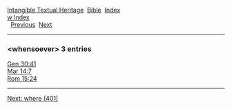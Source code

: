 [Intangible Textual Heritage](../../index)  [Bible](../index) 
[Index](index)   
[w Index](_w_)  
  [Previous](c12382)  [Next](c12384) 

------------------------------------------------------------------------

### &lt;whensoever&gt; 3 entries

[Gen 30:41](../kjv/gen030.htm#041)  
[Mar 14:7](../kjv/mar014.htm#007)  
[Rom 15:24](../kjv/rom015.htm#024)  

------------------------------------------------------------------------

[Next: where (401)](c12384)

